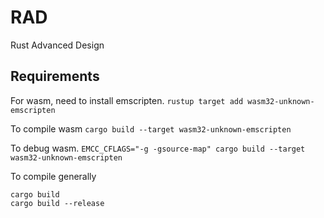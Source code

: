 # RAD
Rust Advanced Design


## Requirements
For wasm, need to install emscripten.
`rustup target add wasm32-unknown-emscripten`

To compile wasm
`cargo build --target wasm32-unknown-emscripten`

To debug wasm.
`EMCC_CFLAGS="-g -gsource-map" cargo build --target wasm32-unknown-emscripten`

To compile generally
```
cargo build
cargo build --release
```
